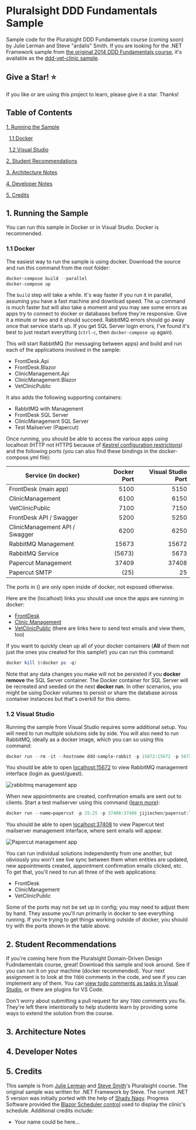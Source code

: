 # Pluralsight DDD Fundamentals Sample

Sample code for the Pluralsight DDD Fundamentals course (coming soon) by Julie Lerman and Steve "ardalis" Smith. If you are looking for the .NET Framework sample from [the original 2014 DDD Fundamentals course](https://app.pluralsight.com/library/courses/domain-driven-design-fundamentals), it's available as the [ddd-vet-clinic sample](https://github.com/ardalis/ddd-vet-sample).

## Give a Star! :star:

If you like or are using this project to learn, please give it a star. Thanks!

## Table of Contents

[1. Running the Sample](#1-running-the-sample)

&nbsp;&nbsp;[1.1 Docker](#11-docker)

&nbsp;&nbsp;[1.2 Visual Studio](#12-visual-studio)

[2. Student Recommendations](#2-student-recommendations)

[3. Architecture Notes](#3-architecture-notes)

[4. Developer Notes](#4-developer-notes)

[5. Credits](#5-credits)

## 1. Running the Sample

You can run this sample in Docker or in Visual Studio. Docker is recommended.

### 1.1 Docker

The easiest way to run the sample is using docker. Download the source and run this command from the root folder:

```powershell
docker-compose build --parallel
docker-compose up
```

The `build` step will take a while. It's way faster if you run it in parallel, assuming you have a fast machine and download speed. The `up` command is much faster but will also take a moment and you may see some errors as apps try to connect to docker or databases before they're responsive. Give it a minute or two and it should succeed. RabbitMQ errors should go away once that service starts up. If you get SQL Server login errors, I've found it's best to just restart everything (`ctrl-c`, then `docker-compose up` again).

This will start RabbitMQ (for messaging between apps) and build and run each of the applications involved in the sample:

- FrontDesk.Api
- FrontDesk.Blazor
- ClinicManagement.Api
- ClinicManagement.Blazor
- VetClinicPublic

It also adds the following supporting containers:

- RabbitMQ with Management
- FrontDesk SQL Server
- ClinicManagement SQL Server
- Test Mailserver (Papercut)

Once running, you should be able to access the various apps using localhost (HTTP not HTTPS because of [Kestrel configuration restrictions](https://docs.microsoft.com/en-us/aspnet/core/security/docker-compose-https)) and the following ports (you can also find these bindings in the docker-compose.yml file):

| Service (in docker)            | Docker Port    | Visual Studio Port |
|--------------------------------|---------------:|-------------------:|
| FrontDesk (main app)           |           5100 |               5150 |
| ClinicManagement               |           6100 |               6150 |
| VetClinicPublic                |           7100 |               7150 |
| FrontDesk API / Swagger        |           5200 |               5250 |
| ClinicManagement API / Swagger |           6200 |               6250 |
| RabbitMQ Management            |          15673 |              15672 |
| RabbitMQ Service               |         (5673) |               5673 |
| Papercut Management            |          37409 |              37408 |
| Papercut SMTP                  |           (25) |                 25 |

The ports in () are only open inside of docker, not exposed otherwise.

Here are the (localhost) links you should use once the apps are running in docker:

- [FrontDesk](http://localhost:5100)
- [Clinic Management](http://localhost:6100/clients)
- [VetClinicPublic](http://localhost:7100/) (there are links here to send test emails and view them, too)

If you want to quickly clean up all of your docker containers (**All** of them not just the ones you created for this sample!) you can run this command:

```powershell
docker kill $(docker ps -q)
```
Note that any data changes you make will not be persisted if you **docker remove** the SQL Server container. The Docker container for SQL Server will be recreated and seeded on the next **docker run**. In other scenarios, you might be using Docker volumes to persist or share the database across container instances but that's overkill for this demo.

### 1.2 Visual Studio

Running the sample from Visual Studio requires some additional setup. You will need to run multiple solutions side by side. You will also need to run RabbitMQ, ideally as a docker image, which you can so using this command:

```powershell
docker run --rm -it --hostname ddd-sample-rabbit -p 15672:15672 -p 5672:5672 rabbitmq:3-management
```

You should be able to open [localhost:15672](http://localhost:15672/#/) to view RabbitMQ management interface (login as guest/guest).

![rabbitmq management app](https://user-images.githubusercontent.com/782127/112649139-8a943b00-8e20-11eb-8bd5-1bfb15a9a90d.png)

When new appointments are created, confirmation emails are sent out to clients. Start a test mailserver using this command ([learn more](https://ardalis.com/configuring-a-local-test-email-server/)):

```powershell
docker run --name=papercut -p 25:25 -p 37408:37408 jijiechen/papercut:latest
```

You should be able to open [localhost:37408](http://localhost:37408) to view Papercut test mailserver management interface, where sent emails will appear.

![Papercut management app](https://user-images.githubusercontent.com/5007120/113427976-fb4cd180-93a3-11eb-826e-9ba2b76466c0.png)

You can run individual solutions independently from one another, but obviously you won't see live sync between them when entities are updated, new appointments created, appointment confirmation emails clicked, etc. To get that, you'll need to run all three of the web applications:

- FrontDesk
- ClinicManagement
- VetClinicPublic

Some of the ports may not be set up in config; you may need to adjust them by hand. They assume you'll run primarily in docker to see everything running. If you're trying to get things working outside of docker, you should try with the ports shown in the table above.

## 2. Student Recommendations

If you're coming here from the Pluralsight Domain-Driven Design Fudndamentals course, great! Download this sample and look around. See if you can run it on your machine (docker recommended). Your next assignment is to look at the `TODO` comments in the code, and see if you can implement any of them. You can [view todo comments as tasks in Visual Studio](https://ardalis.com/tracking-tasks-in-visual-studio/), or there are plugins for VS Code.

Don't worry about submitting a pull request for any `TODO` comments you fix. They're left there intentionally to help students learn by providing some ways to extend the solution from the course.

## 3. Architecture Notes

## 4. Developer Notes

## 5. Credits

This sample is from [Julie Lerman](https://www.pluralsight.com/authors/julie-lerman) and [Steve Smith](https://www.pluralsight.com/authors/steve-smith)'s Pluralsight course. The original sample was written for .NET Framework by Steve. The current .NET 5 version was initially ported with the help of [Shady Nagy](https://twitter.com/ShadyNagy_). Progress Software provided the [Blazor Scheduler control](https://www.telerik.com/blazor-ui/scheduler) used to display the clinic's schedule. Additional credits include:

- Your name could be here...
